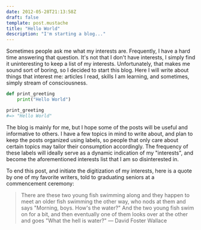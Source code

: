 ```yaml
---
date: 2012-05-28T21:13:58Z
draft: false
template: post.mustache
title: "Hello World"
description: "I'm starting a blog..."
---
```



Sometimes people ask me what my interests are. Frequently, I have a hard time answering that question.
It's not that I don't have interests, I simply find it uninteresting to keep a list of my
interests. Unfortunately, that makes me sound sort of boring, so I decided to start this blog. Here I will write about things that interest me:
articles I read, skills I am learning, and sometimes, simply stream of consciousness.

```python
def print_greeting
    print("Hello World")

print_greeting
#=> "Hello World"
```

The blog is mainly for me, but I hope some of the posts will be useful
and informative to others. I have a few topics in mind to write about, and plan to keep the posts
organized using labels, so people that only care about certain topics may tailor their consumption accordingly.
The frequency of these labels will ideally serve as a dynamic indication of my "interests", and
become the aforementioned interests list that I am so disinterested in.

To end this post, and initiate the digitization of my interests,
here is a quote by one of my favorite writers, told to graduating
seniors at a commencement ceremony:

> There are these two young fish swimming along and they happen to meet
> an older fish swimming the other way, who nods at them and says
> "Morning, boys. How's the water?" And the two young fish swim on for a
> bit, and then eventually one of them looks over at the other and goes
> "What the hell is water?"
> ― David Foster Wallace

